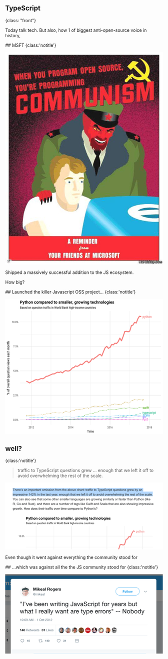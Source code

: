 ## TypeScript
{class: "front"}

<aside class=notes>
Today talk tech. But also, how 1 of biggest anti-open-source voice in history,
</aside>

## MSFT
{class:'notitle'}

![comm](src/img/communism.jpg)

<aside class=notes>
Shipped a massively successful addition to the JS ecosystem.

How big?
</aside>

## Launched the killer Javascript OSS project...
{class:'notitle'}

![growth](src/img/growth.png)

## well?
{class:'notitle'}

> traffic to TypeScript questions grew ... enough that we left it off to avoid overwhelming the rest of the scale. 

![growth](src/img/growth-b.png)

<aside class=notes>
Even though it went against everything the community stood for
</aside>

## ...which was against all the the JS community stood for
{class:'notitle'}

![img](src/img/nobody.png)

